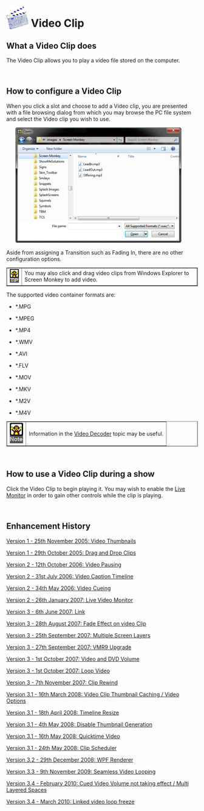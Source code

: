 <h1><img src="../../images/VideoIcon.png" alt="" style="border: none; margin-left: 0px; 
		 margin-right: 0px; margin-top: 0px; margin-bottom: -6px;" border="0"> 
 Video Clip</h1>
<h2>What a Video Clip does</h2>
<p>The Video Clip allows you to play a video file stored on the computer.</p>
<p>&#160;</p>
<h2>How to configure a Video Clip</h2>
<p>When you click a slot and choose to add a Video clip, you are presented 
 with a file browsing dialog from which you may browse the PC file system 
 and select the Video clip you wish to use.</p>
<p style="margin-left: 24px;"><img src="../../images/AddAudio.png" alt="" border="0" class="hcp2"></p>
<p>Aside from assigning a Transition such as Fading In, there are no other 
 configuration options.</p>
<table cellspacing="0" border="1" class="hcp3">
	<col>
	<col>
	<tr>
		<td><img src="../../images/Tipimage.png" alt="" border="0" class="hcp2"></td>
		<td>You may also click and drag video clips from Windows Explorer 
		 to Screen Monkey to add video.</td>
	</tr>
</table>
<p class="rvps3">The supported video container formats are:</p>
<ul type="disc">
	<li><p>*.MPG</p></li>
	<li><p>*.MPEG</p></li>
	<li><p>*.MP4</p></li>
	<li><p>*.WMV</p></li>
	<li><p>*.AVI</p></li>
	<li><p>*.FLV</p></li>
	<li><p>*.MOV</p></li>
	<li><p>*.MKV</p></li>
	<li><p>*.M2V</p></li>
	<li><p>*.M4V</p></li>
</ul>
<table cellspacing="0" border="1" class="hcp3">
	<col>
	<col>
	<tr>
		<td><img src="../../images/Noteimage.png" alt="" border="0" class="hcp2"></td>
		<td>Information in the <a href="../../FAQ/VideoDecoder.md">Video 
		 Decoder</a> topic may be useful.</td>
	</tr>
</table>
<p>&#160;</p>
<h2>How to use a Video Clip during a show</h2>
<p>Click the Video Clip to begin playing it. You may wish to enable the 
 <a href="../../tutorials/WorkingWithShows/LiveMonitor.md">Live Monitor</a> 
 in order to gain other controls while the clip is playing.</p>
<p>&#160;</p>
<h2 class="rvps3">Enhancement History</h2>
<p><a href="../../releases/Version_1.md#VideoThumbnails">Version 1 - 
 25th November 2005: Video Thumbnails</a></p>
<p><a href="../../releases/Version_1.md#DragAndDropClips">Version 1 - 
 29th October 2005: Drag and Drop Clips</a></p>
<p><a href="../../releases/Version_2.md#VideoPausing">Version 2 - 12th 
 October 2006: Video Pausing</a></p>
<p><a href="../../releases/Version_2.md#Video_Caption_Timeline">Version 
 2 - 31st July 2006: Video Caption Timeline</a></p>
<p><a href="../../releases/Version_2.md#VideoCueing">Version 2 - 34th 
 May 2006: Video Cueing</a></p>
<p><a href="../../releases/Version_2.md#LiveVideoMonitor">Version 2 - 
 26th January 2007: Live Video Monitor</a></p>
<p><a href="../../releases/Version_3.md#Link">Version 3 - 6th June 2007: 
 Link</a></p>
<p><a href="../../releases/Version_3.md#Fade_Effect_on_video_Clip">Version 
 3 - 28th August 2007: Fade Effect on video Clip</a></p>
<p><a href="../../releases/Version_3.md#MultipleScreenLayers">Version 
 3 - 25th September 2007: Multiple Screen Layers</a></p>
<p><a href="../../releases/Version_3.md#VMR9Upgrade">Version 3 - 27th 
 September 2007: VMR9 Upgrade</a></p>
<p><a href="../../releases/Version_3.md#VideoAndDVDVolume">Version 3 
 - 1st October 2007: Video and DVD Volume</a></p>
<p><a href="../../releases/Version_3.md#LoopVideo">Version 3 - 1st October 
 2007: Loop Video</a></p>
<p><a href="../../releases/Version_3.md#ClipRewind">Version 3 - 7th November 
 2007: Clip Rewind</a></p>
<p><a href="../../releases/Version_3_1.md#Video_Clip_Thumbnail_Caching">Version 
 3.1 - 16th March 2008: Video Clip Thumbnail Caching / Video Options</a></p>
<p><a href="../../releases/Version_3_1.md#TimelineResize">Version 3.1 
 - 18th April 2008: Timeline Resize</a></p>
<p><a href="../../releases/Version_3_1.md#DisableThumbnailGeneration">Version 
 3.1 - 4th May 2008: Disable Thumbnail Generation</a></p>
<p><a href="../../releases/Version_3_1.md#QuickTimeVideo">Version 3.1 
 - 16th May 2008: Quicktime Video</a></p>
<p><a href="../../releases/Version_3_1.md#ClipScheduler">Version 3.1 
 - 24th May 2008: Clip Scheduler</a></p>
<p><a href="../../releases/Version_3_2.md#WPF_Renderer">Version 3.2 - 
 29th December 2008: WPF Renderer</a></p>
<p><a href="../../releases/Version_3_3.md#Seamless_Video_Looping">Version 
 3.3 - 9th November 2009: Seamless Video Looping</a></p>
<p><a href="../../releases/Version_3_4.md#Cued_Video_Volume_not_taking_effect">Version 
 3.4 - February 2010: Cued Video Volume not taking effect / Multi Layered 
 Spaces</a></p>
<p><a href="../../releases/Version_3_4.md#LinkedVideoLoopFreeze">Version 
 3.4 - March 2010: Linked video loop freeze</a></p>
